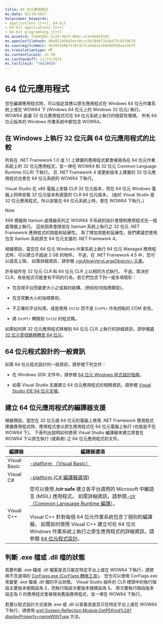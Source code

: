 ```yaml
---
title: 64 位元應用程式
ms.date: 03/30/2017
helpviewer_keywords:
- applications [C++], 64-bit
- 64-bit applications [C++]
- 64-bit programming [C++]
ms.assetid: fd4026bc-2c3d-4b27-86dc-ec5e96018181
ms.openlocfilehash: 90e022d5643dc49ccc5b78d071b3b473c92f0670
ms.sourcegitcommit: 9a39f2a06f110c9c7ca54ba216900d038aa14ef3
ms.translationtype: MT
ms.contentlocale: zh-TW
ms.lasthandoff: 11/23/2019
ms.locfileid: "74429659"
---
```

# <a name="64-bit-applications"></a>64 位元應用程式
您在編譯應用程式時，可以指定其應以原生應用程式在 Windows 64 位元作業系統上或在 WOW64 下 (Windows 64 位元上的 Windows 32 位元) 執行。 WOW64 是讓 32 位元應用程式可在 64 位元系統上執行的相容性環境。 所有 64 位元版本的 Windows 作業系統中都包含 WOW64。  
  
## <a name="running-32-bit-vs-64-bit-applications-on-windows"></a>在 Windows 上執行 32 位元與 64 位元應用程式的比較  
 所有在 .NET Framework 1.0 或 1.1 上建置的應用程式都會被視為在 64 位元作業系統上的 32 位元應用程式，並一律在 WOW64 和 32 位元 Common Language Runtime (CLR) 下執行。 在 .NET Framework 4 或更新版本上建置的 32 位元應用程式也會在 64 位元系統的 WOW64 下執行。  
  
 Visual Studio 在 x86 電腦上安裝 CLR 32 位元版本，而在 64 位元 Windows 電腦上同時安裝 32 位元版本和適當的 CLR 64 位元版本。 (由於 Visual Studio 是 32 位元應用程式，所以安裝在 64 位元系統上時，會在 WOW64 下執行。)  
  
> [!NOTE]
> X86 模擬和 Itanium 處理器系列之 WOW64 子系統的設計會限制應用程式在一個處理器上執行。 這些因素會降低在 Itanium 系統上執行之 32 位元 .NET Framework 應用程式的效能和延展性。 為了增加效能和延展性，我們建議您使用包含 Itanium 系統原生 64 位元支援的 .NET Framework 4。  
  
 根據預設，當您在 64 位元 Windows 作業系統上執行 64 位元 Managed 應用程式時，可以建立不超過 2 GB 的物件。 不過，在 .NET Framework 4.5 中，您可以提高上限。  如需詳細資訊，請參閱 [\<gcAllowVeryLargeObjects> 元素](./configure-apps/file-schema/runtime/gcallowverylargeobjects-element.md)。  
  
 許多組件在 32 位元 CLR 和 64 位元 CLR 上以相同方式執行。 不過，取決於 CLR，有些程式可能會有不同的行為，若它們包含下列一或多項情形：  
  
- 包含視平台而變更大小之成員的結構，(例如任何指標類型)。  
  
- 包含常數大小的指標算術。  
  
- 不正確的平台叫用，或是使用 `Int32` 而不是 `IntPtr` 作為控點的 COM 宣告。  
  
- 將 `IntPtr` 轉換到 `Int32` 的程式碼。  
  
 如需如何將 32 位元應用程式移植到 64 位元 CLR 上執行的詳細資訊，請參閱[將 32 位元受控碼移轉至 64 位元](https://docs.microsoft.com/previous-versions/dotnet/articles/ms973190(v=msdn.10))。  
  
## <a name="general-64-bit-programming-information"></a>64 位元程式設計的一般資訊  
 如需 64 位元程式設計的一般資訊，請參閱下列文件：  
  
- 在 Windows SDK 文件中，請參閱 [64 位元 Windows 程式設計指南](/windows/win32/winprog64/programming-guide-for-64-bit-windows)。  
  
- 如需 Visual Studio 支援建立 64 位元應用程式的相關資訊，請參閱 [Visual Studio IDE 64 位元支援](/visualstudio/ide/visual-studio-ide-64-bit-support)。  
  
## <a name="compiler-support-for-creating-64-bit-applications"></a>建立 64 位元應用程式的編譯器支援  
 根據預設，當您在 32 位元或 64 位元的電腦上使用 .NET Framework 應用程式建置應用程式時，應用程式會以原生應用程式在 64 位元電腦上執行 (也就是不在 WOW64 下)。 下表列出說明如何使用 Visual Studio 編譯器來建立將會在 WOW64 下以原生執行 (或兩者) 之 64 位元應用程式的文件。  
  
|編譯器|編譯器選項|  
|--------------|---------------------|  
|Visual Basic|[-platform （Visual Basic）](../visual-basic/reference/command-line-compiler/platform.md)|  
|Visual C#|[-platform (C# 編譯器選項)](../csharp/language-reference/compiler-options/platform-compiler-option.md)|  
|Visual C++|您可以使用 **/clr:safe** 建立各平台適用的 Microsoft 中繼語言 (MSIL) 應用程式。 如需詳細資訊，請參閱[-clr （Common Language Runtime 編譯）](/cpp/build/reference/clr-common-language-runtime-compilation)。<br /><br /> Visual C++ 針對每個 64 位元作業系統包含了個別的編譯器。 如需如何使用 Visual C++ 建立可在 64 位元 Windows 作業系統上執行之原生應用程式的詳細資訊，請參閱 [64 位元程式設計](/cpp/build/configuring-programs-for-64-bit-visual-cpp)。|  
  
## <a name="determining-the-status-of-an-exe-file-or-dll-file"></a>判斷 .exe 檔或 .dll 檔的狀態  
 若要判斷 .exe 檔或 .dll 檔案是否只能在特定平台上或在 WOW64 下執行，請使用不含選項的 [CorFlags.exe (CorFlags 轉換工具)](./tools/corflags-exe-corflags-conversion-tool.md)。 您也可以使用 CorFlags.exe 來變更 .exe 檔或 .dll 檔的平台狀態。 Visual Studio 組件的 CLR 標頭中的執行階段主要版本號碼設為 2，而執行階段次要版本號碼設為 5。 將次要執行階段版本設定為 0 的應用程式會被視為舊版應用程式，並一律在 WOW64 下執行。  
  
 若要以程式設計方式查詢 .exe 或 .dll 以查看其是否只在特定平台上或在 WOW64 下執行，請使用 <xref:System.Reflection.Module.GetPEKind%2A?displayProperty=nameWithType> 方法。
